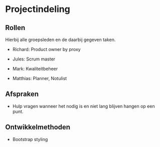 # Projectindeling

## Rollen

Hierbij alle groepsleden en de daarbij gegeven taken.

- Richard: Product owner by proxy

- Jules: Scrum master

- Mark: Kwaliteitbeheer

- Matthias: Planner, Notulist

## Afspraken

- Hulp vragen wanneer het nodig is en niet lang blijven hangen op een punt.

## Ontwikkelmethoden

- Bootstrap styling
